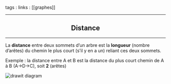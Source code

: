 tags : 
links : [[graphes]]

****

<h2 style="text-align: center;"> Distance </h2>

****


La **distance** entre deux sommets d’un arbre est la **longueur** (nombre d’arêtes) du chemin le plus court (s’il y en a un) reliant ces deux sommets.

Exemple : la distance entre A et B est la distance du plus court chemin de A à B (A→D→C), soit **2** (arêtes)

![](https://info.blaisepascal.fr/wp-content/uploads/2021/01/drawit-diagram-121.png "drawit diagram")